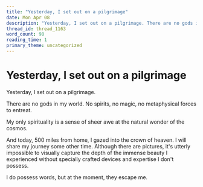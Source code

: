 ```yaml
---
title: "Yesterday, I set out on a pilgrimage"
date: Mon Apr 08
description: "Yesterday, I set out on a pilgrimage. There are no gods in my world. No spirits, no magic, no metaphysical forces to entreat."
thread_id: thread_1163
word_count: 98
reading_time: 1
primary_theme: uncategorized
---
```


# Yesterday, I set out on a pilgrimage

Yesterday, I set out on a pilgrimage.

There are no gods in my world. No spirits, no magic, no metaphysical forces to entreat.

My only spirituality is a sense of sheer awe at the natural wonder of the cosmos.

And today, 500 miles from home, I gazed into the crown of heaven. I will share my journey some other time. Although there are pictures, it's utterly impossible to visually capture the depth of the immense beauty I experienced without specially crafted devices and expertise I don't possess.

I do possess words, but at the moment, they escape me.